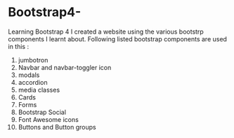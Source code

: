 # Bootstrap4-
Learning Bootstrap 4 
I created a website using the various bootstrp components I learnt about. Following listed bootstrap components are used in this :
  1. jumbotron
  2. Navbar and navbar-toggler icon
  3. modals
  4. accordion
  5. media classes
  6. Cards
  7. Forms
  8. Bootstrap Social
  9. Font Awesome icons
  10. Buttons and Button groups
